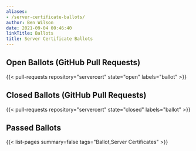 ```yaml
---
aliases:
- /server-certificate-ballots/
author: Ben Wilson
date: 2021-09-04 00:46:40
linkTitle: Ballots
title: Server Certificate Ballots
---
```


## Open Ballots (GitHub Pull Requests)

{{< pull-requests repository="servercert" state="open" labels="ballot" >}}

## Closed Ballots (GitHub Pull Requests)

{{< pull-requests repository="servercert" state="closed" labels="ballot" >}}

## Passed Ballots

{{< list-pages summary=false tags="Ballot,Server Certificates" >}}